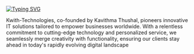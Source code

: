 [![Typing SVG](https://readme-typing-svg.herokuapp.com?font=Fira+Code&size=25&pause=1000&center=true&random=false&width=1000&lines=Kwith+Technologies)](https://git.io/typing-svg)

Kwith-Technologies, co-founded by Kavithma Thushal, pioneers innovative IT solutions tailored to empower businesses
worldwide. With a relentless commitment to cutting-edge technology and personalized service, we seamlessly merge
creativity with functionality, ensuring our clients stay ahead in today's rapidly evolving digital landscape